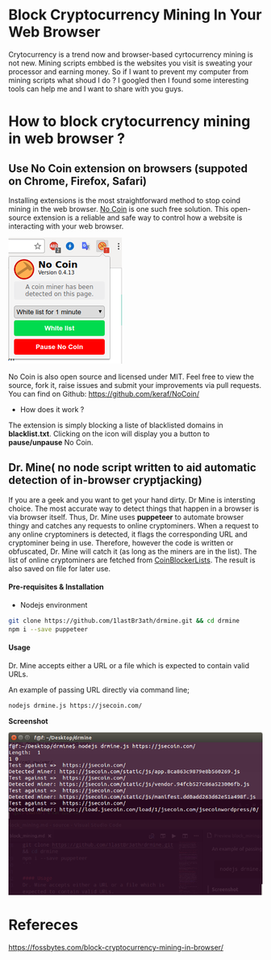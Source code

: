 # Block Cryptocurrency Mining In Your Web Browser  

Crytocurrency is a trend now and browser-based cyrtocurrency mining is not new. Mining scripts embbed is the websites you visit is sweating your processor and earning money. So if I want to prevent my computer from mining scripts what shoud I do ? I googled then I found some interesting tools can help me and I want to share with you guys.  

# How to block crytocurrency mining in web browser ?  

## Use No Coin extension on browsers (suppoted on Chrome, Firefox, Safari)  

Installing extensions is the most straightforward method to stop coind mining in the web browser. [No Coin](https://chrome.google.com/webstore/detail/no-coin-block-miners-on-t/gojamcfopckidlocpkbelmpjcgmbgjcl?hl=en)  is one such free solution. This open-source extension is a reliable and safe way to control how a website is interacting with your web browser.  

![](nocoin_chrome.png)  

No Coin is also open source and licensed under MIT. Feel free to view the source, fork it, raise issues and submit your improvements via pull requests. You can find on Github:
https://github.com/keraf/NoCoin/  

* How does it work ?  

The extension is simply blocking a liste of blacklisted domains in **blacklist.txt**. Clicking on the icon will display you a button to **pause/unpause** No Coin.  

## Dr. Mine( no node script written to aid automatic detection of in-browser cryptjacking)  

If you are a geek and you want to get your hand dirty. Dr Mine is intersting choice. The most accurate way to detect things that happen in a browser is via browser itself. Thus, Dr. Mine uses **puppeteer** to automate browser thingy and catches any requests to online cryptominers. When a request to any online cryptominers is detected, it flags the corresponding URL and cryptominer being in use. Therefore, however the code is written or obfuscated, Dr. Mine will catch it (as long as the miners are in the list). The list of online cryptominers are fetched from [CoinBlockerLists](https://github.com/ZeroDot1/CoinBlockerLists). The result is also saved on file for later use.  

#### Pre-requisites & Installation  

* Nodejs environment 
```sh  
git clone https://github.com/1lastBr3ath/drmine.git && cd drmine  
npm i --save puppeteer  
```  

#### Usage  
Dr. Mine accepts either a URL or a file which is expected to contain valid URLs.  

An example of passing URL directly via command line;

```sh  
nodejs drmine.js https://jsecoin.com/  
```  

**Screenshot** 
 
![](drmine_002.png)



# Refereces  

https://fossbytes.com/block-cryptocurrency-mining-in-browser/  